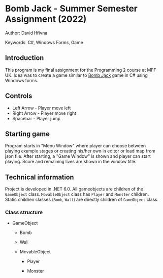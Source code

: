 # Bomb Jack - Summer Semester Assignment (2022)

Author: David Hřivna

Keywords: C#, Windows Forms, Game


## Introduction

This program is my final assignment for the Programming 2 course at MFF UK. Idea was to create a game similar to [Bomb Jack](https://en.wikipedia.org/wiki/Bomb_Jack) game in C# using Windows forms.

## Controls

- Left Arrow - Player move left
- Right Arrow - Player move right
- Spacebar - Player jump

## Starting game

Program starts in "Menu Window" where player can choose between playing example stages or creating his/her own in editor or load map from json file. After starting, a "Game Window" is shown and player can start playing. Score and remaining lives are shown in the window title.

## Technical information

Project is developed in .NET 6.0. All gameobjects are children of the `GameObject` class. `MovableObject` class has `Player` and `Monster` children. Static children classes (`Bomb`, `Wall`) are directly children of `GameObject` class. 

### Class structure
- GameObject

    - Bomb

    - Wall

    - MovableObject

        - Player

        - Monster


